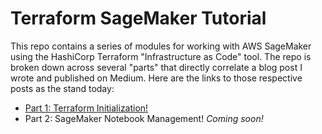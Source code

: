 # Terraform SageMaker Tutorial
This repo contains a series of modules for working with AWS SageMaker using the HashiCorp Terraform "Infrastructure as Code" tool. The repo is broken down across several "parts" that directly correlate a blog post I wrote and published on Medium. Here are the links to those respective posts as the stand today:

- [Part 1: Terraform Initialization!](https://towardsdatascience.com/terraform-sagemaker-part-1-terraform-initialization-a6470611ea92)
- Part 2: SageMaker Notebook Management! *Coming soon!*
